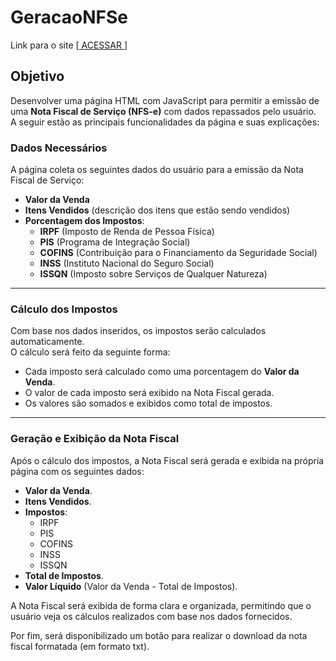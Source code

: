 # GeracaoNFSe

Link para o site [[ ACESSAR ](https://main.dkife1rhl6lbv.amplifyapp.com)]

## Objetivo

Desenvolver uma página HTML com JavaScript para permitir a emissão de uma **Nota Fiscal de Serviço (NFS-e)** com dados
repassados pelo usuário. <br>
A seguir estão as principais funcionalidades da página e suas explicações:

### Dados Necessários

A página coleta os seguintes dados do usuário para a emissão da Nota Fiscal de Serviço:

- **Valor da Venda**
- **Itens Vendidos** (descrição dos itens que estão sendo vendidos)
- **Porcentagem dos Impostos**:
    - **IRPF** (Imposto de Renda de Pessoa Física)
    - **PIS** (Programa de Integração Social)
    - **COFINS** (Contribuição para o Financiamento da Seguridade Social)
    - **INSS** (Instituto Nacional do Seguro Social)
    - **ISSQN** (Imposto sobre Serviços de Qualquer Natureza)

---

### Cálculo dos Impostos

Com base nos dados inseridos, os impostos serão calculados automaticamente. <br>
O cálculo será feito da seguinte forma:

- Cada imposto será calculado como uma porcentagem do **Valor da Venda**.
- O valor de cada imposto será exibido na Nota Fiscal gerada.
- Os valores são somados e exibidos como total de impostos.

---

### Geração e Exibição da Nota Fiscal

Após o cálculo dos impostos, a Nota Fiscal será gerada e exibida na própria página com os seguintes dados:

- **Valor da Venda**.
- **Itens Vendidos**.
- **Impostos**:
    - IRPF
    - PIS
    - COFINS
    - INSS
    - ISSQN
- **Total de Impostos**.
- **Valor Líquido** (Valor da Venda - Total de Impostos).

A Nota Fiscal será exibida de forma clara e organizada, permitindo que o usuário veja os cálculos realizados com base
nos dados fornecidos.

Por fim, será disponibilizado um botão para realizar o download da nota fiscal formatada (em formato txt).